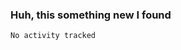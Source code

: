 ### Huh, this something new I found

<!--[![Top Langs](https://github-readme-stats.vercel.app/api/top-langs/?username=aaryannagpal)](https://github.com/aaryannagpal/github-readme-stats)-->

<!--START_SECTION:waka-->

```text
No activity tracked
```

<!--END_SECTION:waka-->
<!--<img height="180em" src="https://github-readme-stats.vercel.app/api?username=aaryannagpal&show_icons=true&hide_border=true&&count_private=true&include_all_commits=true" />
<!--
**aaryannagpal/aaryannagpal** is a ✨ _special_ ✨ repository because its `README.md` (this file) appears on your GitHub profile.

Here are some ideas to get you started:

- 🔭 I’m currently working on ...
- 🌱 I’m currently learning ...
- 👯 I’m looking to collaborate on ...
- 🤔 I’m looking for help with ...
- 💬 Ask me about ...
- 📫 How to reach me: ...
- 😄 Pronouns: ...
- ⚡ Fun fact: ...
-->
